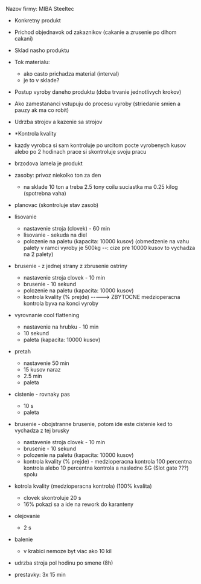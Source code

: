 Nazov firmy: MIBA Steeltec

-   Konkretny produkt

-   Prichod objednavok od zakaznikov (cakanie a zrusenie po dlhom cakani)
-   Sklad nasho produktu
-   Tok materialu:
    -   ako casto prichadza material (interval)
    -   je to v sklade?
-   Postup vyroby daneho produktu (doba trvanie jednotlivych krokov)
-   Ako zamestananci vstupuju do procesu vyroby (striedanie smien a pauzy ak ma co robit)
-   Udrzba strojov a kazenie sa strojov
-   *Kontrola kvality

- kazdy vyrobca si sam kontroluje po urcitom pocte vyrobenych kusov alebo po 2 hodinach prace si skontroluje svoju pracu 

- brzodova lamela je produkt

- zasoby: privoz niekolko ton za den
    - na sklade 10 ton a treba 2.5 tony coilu suciastka ma 0.25 kilog (spotrebna vaha)

- planovac (skontroluje stav zasob)

- lisovanie
    - nastavenie stroja (clovek) - 60 min
    - lisovanie - sekuda na diel
    - polozenie na paletu (kapacita: 10000 kusov) (obmedzenie na vahu palety v ramci vyroby je 500kg --: cize pre 10000 kusov to vychadza na 2 palety)
    
- brusenie - z jednej strany z zbrusenie ostriny 
    - nastavenie stroja clovek - 10 min
    - brusenie - 10 sekund
    - polozenie na paletu (kapacita: 10000 kusov)
    - kontrola kvality (% prejde) -----> ZBYTOCNE medzioperacna kontrola byva na konci vyroby
- vyrovnanie cool flattening
    - nastavenie na hrubku - 10 min
    - 10 sekund
    - paleta (kapacita: 10000 kusov)
- pretah
    - nastavenie 50 min
    - 15 kusov naraz
    - 2.5 min
    - paleta 
- cistenie - rovnaky pas 
    - 10 s
    - paleta
- brusenie - obojstranne brusenie, potom ide este cistenie ked to vychadza z tej brusky
    - nastavenie stroja clovek - 10 min
    - brusenie - 10 sekund
    - polozenie na paletu (kapacita: 10000 kusov)
    - kontrola kvality (% prejde) - medzioperacna kontrola 100 percentna kontrola alebo 10 percentna kontrola a nasledne SG (Slot gate ???) spolu   
- kotrola kvality (medzioperacna kontrola) (100% kvalita)
    - clovek skontroluje 20 s
    - 16% pokazi sa a ide na rework do karanteny
- olejovanie
    - 2 s
- balenie
    - v krabici nemoze byt viac ako 10 kil


- udrzba stroja pol hodinu po smene (8h) 



- prestavky: 3x 15 min




